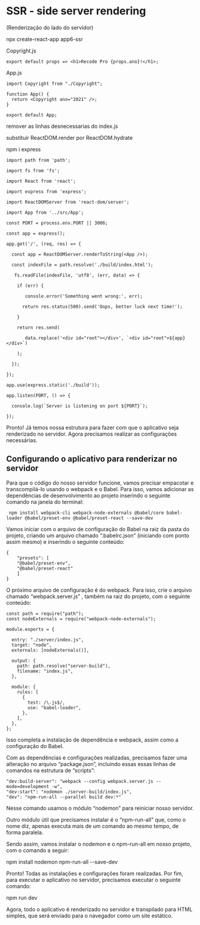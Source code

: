 # SSR - side server rendering
(Renderização do lado do servidor) 

npx create-react-app app6-ssr

Copyright.js

~~~
export default props => <h1>Recode Pro {props.ano}!</h1>;
~~~

App.js

~~~
import Copyright from "./Copyright";

function App() {
  return <Copyright ano="2021" />;
}

export default App;
~~~

remover as linhas desnecessarias do index.js

substituir ReactDOM.render por ReactDOM.hydrate

npm i express

~~~
import path from 'path';

import fs from 'fs';

import React from 'react';

import express from 'express';

import ReactDOMServer from 'react-dom/server';

import App from '../src/App';

const PORT = process.env.PORT || 3006;

const app = express();

app.get('/', (req, res) => {

  const app = ReactDOMServer.renderToString(<App />);

  const indexFile = path.resolve('./build/index.html');

   fs.readFile(indexFile, 'utf8', (err, data) => {

    if (err) {

       console.error('Something went wrong:', err);

      return res.status(500).send('Oops, better luck next time!');

    }

    return res.send(

       data.replace('<div id="root"></div>', `<div id="root">${app}</div>`)

    );

  });

});

app.use(express.static('./build'));

app.listen(PORT, () => {

  console.log(`Server is listening on port ${PORT}`);

});
~~~

Pronto! Já temos nossa estrutura para fazer com que o aplicativo seja renderizado no servidor. Agora precisamos realizar as configurações necessárias.

## Configurando o aplicativo para renderizar no servidor

Para que o código do nosso servidor funcione, vamos precisar empacotar e transcompilá-lo  usando o webpack e o Babel. Para isso, vamos adicionar as dependências de desenvolvimento ao projeto inserindo o seguinte comando na  janela do terminal:

~~~
 npm install webpack-cli webpack-node-externals @babel/core babel-loader @babel/preset-env @babel/preset-react --save-dev
~~~

Vamos iniciar com o arquivo de configuração do Babel na raiz da pasta do projeto, criando um arquivo chamado “.babelrc.json” (iniciando com ponto assim mesmo) e inserindo o seguinte conteúdo:

~~~
{  
    "presets": [
    "@babel/preset-env",
    "@babel/preset-react" 
    ]
}
~~~

O próximo arquivo de configuração é do webpack. Para isso, crie o arquivo chamado “webpack.server.js” , também na raiz do projeto, com o seguinte conteúdo: 

~~~
const path = require("path");
const nodeExternals = require("webpack-node-externals");

module.exports = {
    
  entry: "./server/index.js",
  target: "node",
  externals: [nodeExternals()],

  output: {
    path: path.resolve("server-build"),
    filename: "index.js",
  },

  module: {
    rules: [
      {
        test: /\.js$/,
        use: "babel-loader",
      },
    ],
  },
};
~~~

Isso completa a instalação de dependência e webpack, assim como a configuração do Babel.

 Com as dependências e configurações realizadas, precisamos fazer uma alteração no arquivo “package.json”, incluindo essas essas linhas de comandos na estrutura de “scripts”:

 ~~~
"dev:build-server": "webpack --config webpack.server.js --mode=development -w",
"dev:start": "nodemon ./server-build/index.js",
"dev": "npm-run-all --parallel build dev:*"
 ~~~

 Nesse comando usamos o módulo “nodemon” para reiniciar nosso servidor.

 Outro módulo útil que precisamos instalar é o “npm-run-all" que, como o nome diz, apenas executa mais de um comando ao mesmo tempo, de forma paralela.

Sendo assim, vamos instalar o nodemon e o npm-run-all em nosso projeto, com o comando a seguir:


npm install nodemon npm-run-all --save-dev


 Pronto! Todas as instalações e configurações foram realizadas. Por fim, para executar o aplicativo no servidor, precisamos executar o seguinte comando:

npm run dev

Agora, todo o aplicativo é renderizado no servidor e transpilado para HTML simples, que será enviado para o navegador como um site estático.